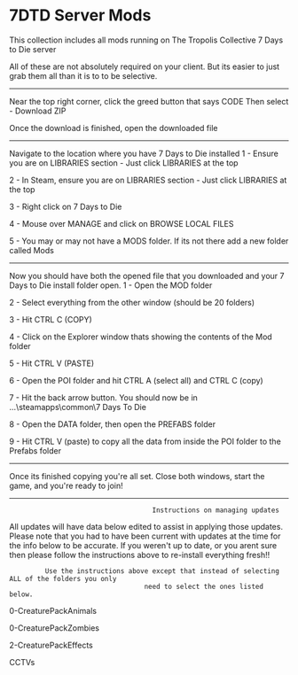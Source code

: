 # 7DTD Server Mods
This collection includes all mods running on The Tropolis Collective 7 Days to Die server
 
 
 All of these are not absolutely required on your client. But its easier to just grab them all than it is to to be selective.
 
 ******************************************************************************************************************
 
 Near the top right corner, click the greed button that says CODE
 Then select - Download ZIP
 
 
 Once the download is finished, open the downloaded file 
 
 ******************************************************************************************************************
 
 Navigate to the location where you have 7 Days to Die installed 
  1 - Ensure you are on LIBRARIES section - Just click LIBRARIES at the top

  2 - In Steam, ensure you are on LIBRARIES section - Just click LIBRARIES at the top

  3 - Right click on 7 Days to Die

  4 - Mouse over MANAGE and click on BROWSE LOCAL FILES

  5 - You may or may not have a MODS folder. If its not there add a new folder called Mods
 
 ******************************************************************************************************************
 
 Now you should have both the opened file that you downloaded and your 7 Days to Die install folder open.
  1 - Open the MOD folder

  2 - Select everything from the other window (should be 20 folders)
 
  3 - Hit CTRL C (COPY)

  4 - Click on the Explorer window thats showing the contents of the Mod folder

  5 - Hit CTRL V (PASTE)
  
  6 - Open the POI folder and hit CTRL A (select all) and CTRL C (copy)
  
  7 - Hit the back arrow button. You should now be in ...\steamapps\common\7 Days To Die
  
  8 - Open the DATA folder, then open the PREFABS folder
  
  9 - Hit CTRL V (paste) to copy all the data from inside the POI folder to the Prefabs folder
 
 ******************************************************************************************************************
 
 Once its finished copying you're all set. Close both windows, start the game, and you're ready to join!
  
 ******************************************************************************************************************
 
                                        Instructions on managing updates
 All updates will have data below edited to assist in applying those updates. Please note that you had to have been 
 current with updates at the time for the info below to be accurate. If you weren't up to date, or you arent sure  
 then please follow the instructions above to re-install everything fresh!!
 
             Use the instructions above except that instead of selecting ALL of the folders you only
                                      need to select the ones listed below.
									  
 0-CreaturePackAnimals

 0-CreaturePackZombies
 
 2-CreaturePackEffects
 
 CCTVs  
